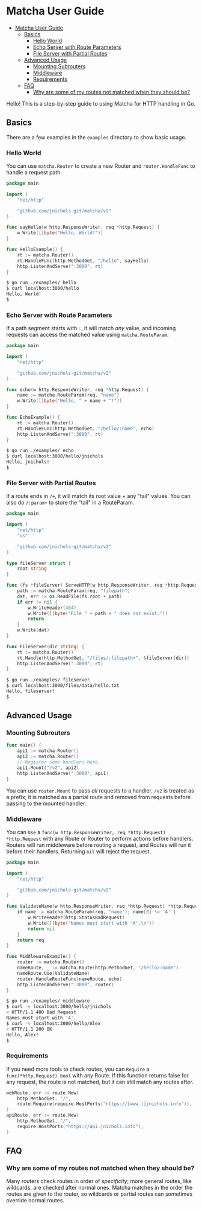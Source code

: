 # Matcha User Guide

- [Matcha User Guide](#matcha-user-guide)
	- [Basics](#basics)
		- [Hello World](#hello-world)
		- [Echo Server with Route Parameters](#echo-server-with-route-parameters)
		- [File Server with Partial Routes](#file-server-with-partial-routes)
	- [Advanced Usage](#advanced-usage)
		- [Mounting Subrouters](#mounting-subrouters)
		- [Middleware](#middleware)
		- [Requirements](#requirements)
	- [FAQ](#faq)
		- [Why are some of my routes not matched when they should be?](#why-are-some-of-my-routes-not-matched-when-they-should-be)

Hello! This is a step-by-step guide to using Matcha for HTTP handling in Go.

## Basics

There are a few examples in the `examples` directory to show basic usage.

### Hello World

You can use `matcha.Router` to create a new Router and `router.HandleFunc` to handle a request path.

```go
package main

import (
	"net/http"

	"github.com/jnichols-git/matcha/v2"
)

func sayHello(w http.ResponseWriter, req *http.Request) {
	w.Write([]byte("Hello, World!"))
}

func HelloExample() {
	rt := matcha.Router()
	rt.HandleFunc(http.MethodGet, "/hello", sayHello)
	http.ListenAndServe(":3000", rt)
}
```

```sh
$ go run ./examples/ hello
$ curl localhost:3000/hello
Hello, World!
$
```

### Echo Server with Route Parameters

If a path segment starts with `:`, it will match *any* value, and incoming requests can access the matched value using `matcha.RouteParam`.

```go
package main

import (
	"net/http"

	"github.com/jnichols-git/matcha/v2"
)

func echo(w http.ResponseWriter, req *http.Request) {
	name := matcha.RouteParam(req, "name")
	w.Write([]byte("Hello, " + name + "!"))
}

func EchoExample() {
	rt := matcha.Router()
	rt.HandleFunc(http.MethodGet, "/hello/:name", echo)
	http.ListenAndServe(":3000", rt)
}
```

```sh
$ go run ./examples/ echo
$ curl localhost:3000/hello/jnichols
Hello, jnichols!
$
```

### File Server with Partial Routes

If a route ends in `/+`, it will match its root value + any "tail" values. You can also do `/:param+` to store the "tail" in a RouteParam.

```go
package main

import (
	"net/http"
	"os"

	"github.com/jnichols-git/matcha/v2"
)

type fileServer struct {
	root string
}

func (fs *fileServer) ServeHTTP(w http.ResponseWriter, req *http.Request) {
	path := matcha.RouteParam(req, "filepath")
	dat, err := os.ReadFile(fs.root + path)
	if err != nil {
		w.WriteHeader(404)
		w.Write([]byte("File " + path + " does not exist."))
		return
	}
	w.Write(dat)
}

func FileServer(dir string) {
	rt := matcha.Router()
	rt.Handle(http.MethodGet, "/files/:filepath+", &fileServer{dir})
	http.ListenAndServe(":3000", rt)
}
```

```sh
$ go run ./examples/ fileserver
$ curl localhost:3000/files/data/hello.txt
Hello, fileserver!
$
```

## Advanced Usage

### Mounting Subrouters

```go
func main() {
    api1 := matcha.Router()
    api2 := matcha.Router()
    // Register some handlers here.
    api1.Mount("/v2", api2)
    http.ListenAndServe(":3000", api1)
}
```

You can use `router.Mount` to pass *all* requests to a handler. `/v2` is treated as a prefix; it is matched as a partial route and removed from requests before passing to the mounted handler.

### Middleware

You can `Use` a `func(w http.ResponseWriter, req *http.Request) *http.Request` with any Route or Router to perform actions before handlers. Routers will run middleware before routing a request, and Routes will run it before their handlers. Returning `nil` will reject the request.

```go
package main

import (
	"net/http"

	"github.com/jnichols-git/matcha/v2"
)

func ValidateName(w http.ResponseWriter, req *http.Request) *http.Request {
	if name := matcha.RouteParam(req, "name"); name[0] != 'A' {
		w.WriteHeader(http.StatusBadRequest)
		w.Write([]byte("Names must start with 'A'.\n"))
		return nil
	}
	return req
}

func MiddlewareExample() {
	router := matcha.Router()
	nameRoute, _ := matcha.Route(http.MethodGet, "/hello/:name")
	nameRoute.Use(ValidateName)
	router.HandleRouteFunc(nameRoute, echo)
	http.ListenAndServe(":3000", router)
}
```

```sh
$ go run ./examples/ middleware
$ curl -v localhost:3000/hello/jnichols
< HTTP/1.1 400 Bad Request
Names must start with 'A'.
$ curl -v localhost:3000/hello/Alex
< HTTP/1.1 200 OK
Hello, Alex!
$
```

### Requirements

If you need more tools to check routes, you can `Require` a `func(*http.Request) bool` with any Route. If this function returns false for any request, the route is not matched, but it can still match any routes after.

```go
webRoute, err := route.New(
    http.MethodGet, "/",
    route.Require(require.HostPorts("https://[www.|]jnichols.info")),
)
apiRoute, err := route.New(
    http.MethodGet, "/",
    require.HostPorts("https://api.jnichols.info"),
)
```

## FAQ

### Why are some of my routes not matched when they should be?

Many routers check routes in order of *specificity*; more general routes, like wildcards, are checked after normal ones. Matcha matches in the order the routes are given to the router, so wildcards or partial routes can sometimes override normal routes.
